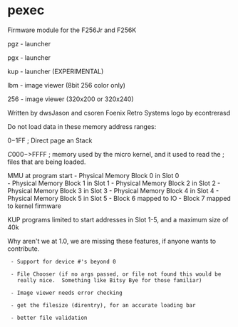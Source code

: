 # pexec
Firmware module for the F256Jr and F256K

pgz - launcher

pgx - launcher

kup - launcher (EXPERIMENTAL)

lbm - image viewer (8bit 256 color only)

256 - image viewer (320x200 or 320x240)

Written by dwsJason and csoren
Foenix Retro Systems logo by econtrerasd

Do not load data in these memory address ranges:

$0-$1FF       ; Direct page an Stack

$C000->$FFFF  ; memory used by the micro kernel, and it used to read the 
              ; files that are being loaded.

MMU at program start
	- Physical Memory Block 0 in Slot 0   
	- Physical Memory Block 1 in Slot 1
	- Physical Memory Block 2 in Slot 2
	- Physical Memory Block 3 in Slot 3
	- Physical Memory Block 4 in Slot 4
	- Physical Memory Block 5 in Slot 5
	- Block 6 mapped to IO
	- Block 7 mapped to kernel firmware

KUP programs limited to start addresses in Slot 1-5, and a maximum size of 40k

Why aren't we at 1.0, we are missing these features, if anyone wants to
contribute.

     - Support for device #'s beyond 0

     - File Chooser (if no args passed, or file not found this would be
       really nice.  Something like Bitsy Bye for those familiar)

     - Image viewer needs error checking

     - get the filesize (direntry), for an accurate loading bar

     - better file validation 
    
